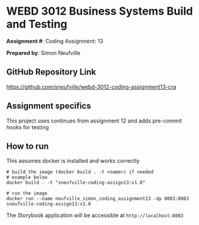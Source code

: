 # WEBD 3012 Business Systems Build and Testing
__Assignment #__: Coding Assignment: 13

__Prepared by__: Simon Neufville

## GitHub Repository Link
https://github.com/sneufville/webd-3012-coding-assignment13-cra

## Assignment specifics

This project uses continues from assignment 12 and adds pre-commit hooks for testing

## How to run

This assumes docker is installed and works correctly

```shell
# build the image (docker build . -t <name>) if needed
# example below
docker build . -t "sneufville-coding-assign13:v1.0"
```

```shell
# run the image
docker run --name neufville_simon_coding_assignment13 -dp 8083:8083 sneufville-coding-assign13:v1.0
```

The Storybook application will be accessible at `http://localhost:8083`
